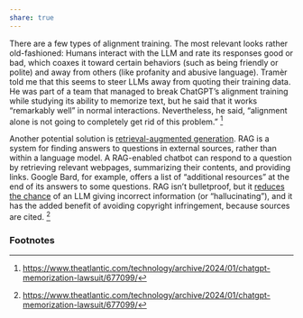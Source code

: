 ```yaml
---
share: true
---
```

There are a few types of alignment training. The most relevant looks rather old-fashioned: Humans interact with the LLM and rate its responses good or bad, which coaxes it toward certain behaviors (such as being friendly or polite) and away from others (like profanity and abusive language). Tramèr told me that this seems to steer LLMs away from quoting their training data. He was part of a team that managed to break ChatGPT’s alignment training while studying its ability to memorize text, but he said that it works “remarkably well” in normal interactions. Nevertheless, he said, “alignment alone is not going to completely get rid of this problem.” [^1]

Another potential solution is [retrieval-augmented generation](https://www.theatlantic.com/technology/archive/2023/11/google-generative-ai-search-featured-results/675899/). RAG is a system for finding answers to questions in external sources, rather than within a language model. A RAG-enabled chatbot can respond to a question by retrieving relevant webpages, summarizing their contents, and providing links. Google Bard, for example, offers a list of “additional resources” at the end of its answers to some questions. RAG isn’t bulletproof, but it [reduces the chance](https://research.ibm.com/blog/retrieval-augmented-generation-RAG) of an LLM giving incorrect information (or “hallucinating”), and it has the added benefit of avoiding copyright infringement, because sources are cited. [^1]

### Footnotes

[^1]: https://www.theatlantic.com/technology/archive/2024/01/chatgpt-memorization-lawsuit/677099/